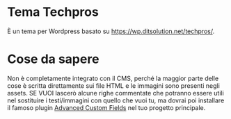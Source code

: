 <!-- # Techpros-theme
It's a theme for your WP project and it's based on https://wp.ditsolution.net/techpros/

# Shit to know
It's not full integrated with the CMS, becuase most stuff is put via the classical HTML way with the files
I put in the assets folder. BUT, maybe I'lle left some commentend lines which can be useful if you want to
put your shit. You should install the ACF plugin into your main project beacuse I've used it during the creation of the theme. -->

# Tema Techpros
È un tema per Wordpress basato su https://wp.ditsolution.net/techpros/.

# Cose da sapere
Non è completamente integrato con il CMS, perché la maggior parte delle cose è scritta direttamente sui file HTML e le immagini sono presenti negli assets. SE VUOI lascerò alcune righe commentate che potranno essere utili nel sostituire i testi/immagini con quello che vuoi tu, ma dovrai poi installare il famoso plugin <a href="https://wordpress.org/plugins/advanced-custom-fields/">Advanced Custom Fields</a> nel tuo progetto principale.
